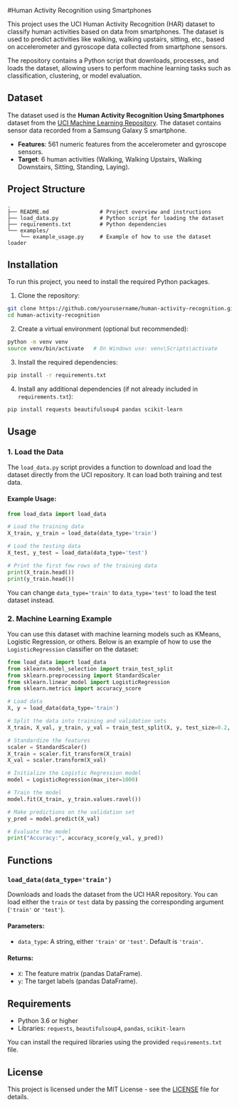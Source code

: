 
#Human Activity Recognition using Smartphones

This project uses the UCI Human Activity Recognition (HAR) dataset to classify human activities based on data from smartphones. The dataset is used to predict activities like walking, walking upstairs, sitting, etc., based on accelerometer and gyroscope data collected from smartphone sensors.

The repository contains a Python script that downloads, processes, and loads the dataset, allowing users to perform machine learning tasks such as classification, clustering, or model evaluation.

## Dataset

The dataset used is the **Human Activity Recognition Using Smartphones** dataset from the [UCI Machine Learning Repository](https://archive.ics.uci.edu/dataset/240/human+activity+recognition+using+smartphones). The dataset contains sensor data recorded from a Samsung Galaxy S smartphone.

- **Features**: 561 numeric features from the accelerometer and gyroscope sensors.
- **Target**: 6 human activities (Walking, Walking Upstairs, Walking Downstairs, Sitting, Standing, Laying).

## Project Structure

```
.
├── README.md                # Project overview and instructions
├── load_data.py             # Python script for loading the dataset
├── requirements.txt         # Python dependencies
└── examples/
    └── example_usage.py     # Example of how to use the dataset loader
```

## Installation

To run this project, you need to install the required Python packages.

1. Clone the repository:

```bash
git clone https://github.com/yourusername/human-activity-recognition.git
cd human-activity-recognition
```

2. Create a virtual environment (optional but recommended):

```bash
python -m venv venv
source venv/bin/activate   # On Windows use: venv\Scripts\activate
```

3. Install the required dependencies:

```bash
pip install -r requirements.txt
```

4. Install any additional dependencies (if not already included in `requirements.txt`):

```bash
pip install requests beautifulsoup4 pandas scikit-learn
```

## Usage

### 1. Load the Data

The `load_data.py` script provides a function to download and load the dataset directly from the UCI repository. It can load both training and test data.

#### Example Usage:

```python
from load_data import load_data

# Load the training data
X_train, y_train = load_data(data_type='train')

# Load the testing data
X_test, y_test = load_data(data_type='test')

# Print the first few rows of the training data
print(X_train.head())
print(y_train.head())
```

You can change `data_type='train'` to `data_type='test'` to load the test dataset instead.

### 2. Machine Learning Example

You can use this dataset with machine learning models such as KMeans, Logistic Regression, or others. Below is an example of how to use the `LogisticRegression` classifier on the dataset:

```python
from load_data import load_data
from sklearn.model_selection import train_test_split
from sklearn.preprocessing import StandardScaler
from sklearn.linear_model import LogisticRegression
from sklearn.metrics import accuracy_score

# Load data
X, y = load_data(data_type='train')

# Split the data into training and validation sets
X_train, X_val, y_train, y_val = train_test_split(X, y, test_size=0.2, random_state=42)

# Standardize the features
scaler = StandardScaler()
X_train = scaler.fit_transform(X_train)
X_val = scaler.transform(X_val)

# Initialize the Logistic Regression model
model = LogisticRegression(max_iter=1000)

# Train the model
model.fit(X_train, y_train.values.ravel())

# Make predictions on the validation set
y_pred = model.predict(X_val)

# Evaluate the model
print("Accuracy:", accuracy_score(y_val, y_pred))
```

## Functions

### `load_data(data_type='train')`

Downloads and loads the dataset from the UCI HAR repository. You can load either the `train` or `test` data by passing the corresponding argument (`'train'` or `'test'`).

#### Parameters:
- `data_type`: A string, either `'train'` or `'test'`. Default is `'train'`.

#### Returns:
- `X`: The feature matrix (pandas DataFrame).
- `y`: The target labels (pandas DataFrame).

## Requirements

- Python 3.6 or higher
- Libraries: `requests`, `beautifulsoup4`, `pandas`, `scikit-learn`

You can install the required libraries using the provided `requirements.txt` file.

## License

This project is licensed under the MIT License - see the [LICENSE](LICENSE) file for details.

